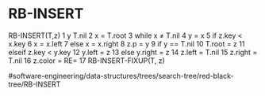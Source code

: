 # RB-INSERT
RB-INSERT(T,z)
1  y  T.nil 
2  x = T.root 
3  while x ≠ T.nil 
4    y = x 
5    if z.key < x.key 
6        x = x.left 
7    else x = x.right 
8  z.p = y 
9  if y == T.nil 
10    T.root = z 
11 elseif z.key < y.key 
12    y.left = z 
13 else y.right = z 
14 z.left = T.nil 
15 z.right = T.nil 
16 z.color = RE= 
17 RB-INSERT-FIXUP(T, z)

#software-engineering/data-structures/trees/search-tree/red-black-tree/RB-INSERT
